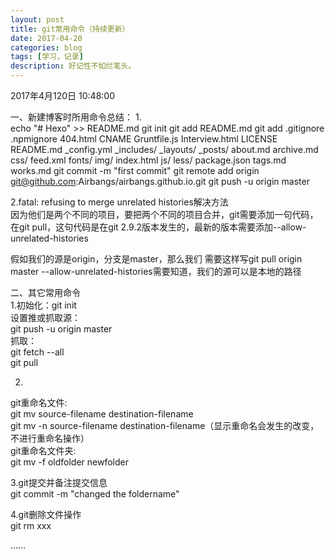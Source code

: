 ```yaml
---
layout: post
title: git常用命令（持续更新）
date: 2017-04-20
categories: blog
tags: [学习，记录]
description: 好记性不如烂笔头。
---
```




2017年4月120日 10:48:00

一、新建博客时所用命令总结：
1.   
echo "# Hexo" >> README.md
git init
git add README.md
git add .gitignore .npmignore 404.html CNAME Gruntfile.js Interview.html LICENSE README.md _config.yml  _includes/ _layouts/ _posts/ about.md archive.md css/ feed.xml fonts/ img/ index.html js/ less/ package.json tags.md works.md
git commit -m "first commit"
git remote add origin git@github.com:Airbangs/airbangs.github.io.git
git push -u origin master

2.fatal: refusing to merge unrelated histories解决方法     
因为他们是两个不同的项目，要把两个不同的项目合并，git需要添加一句代码，在git pull，这句代码是在git 2.9.2版本发生的，最新的版本需要添加--allow-unrelated-histories

假如我们的源是origin，分支是master，那么我们 需要这样写git pull origin master --allow-unrelated-histories需要知道，我们的源可以是本地的路径


二、其它常用命令     
1.初始化：git init   
设置推或抓取源：    
git push -u origin master   
抓取：   
git fetch --all   
git pull   


2.   
git重命名文件:           
git mv source-filename destination-filename    
git mv -n source-filename destination-filename（显示重命名会发生的改变，不进行重命名操作）   
git重命名文件夹:   
git mv -f oldfolder newfolder   

3.git提交并备注提交信息    
git commit -m "changed the foldername"

4.git删除文件操作   
git rm xxx


......